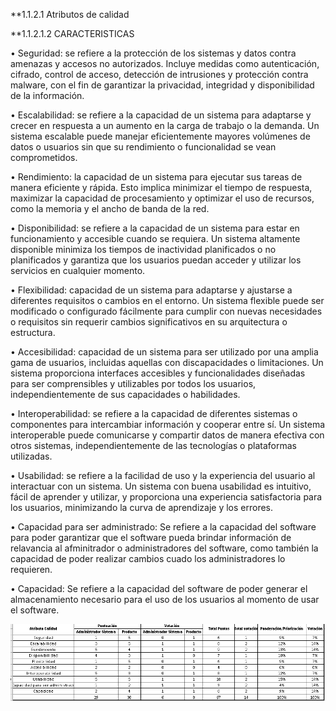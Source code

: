 [](https://github.com/anyilondo/businees/blob/085bec48921db243284b2817ae46ce60c478bee5/businnes%20house.md)

**1.1.2.1 Atributos de calidad

**1.1.2.1.2 CARACTERISTICAS

•	Seguridad: se refiere a la protección de los sistemas y datos contra amenazas y accesos no autorizados. Incluye medidas como autenticación, cifrado, control de acceso, detección de intrusiones y protección contra malware, con el fin de garantizar la privacidad, integridad y disponibilidad de la información.

•	Escalabilidad: se refiere a la capacidad de un sistema para adaptarse y crecer en respuesta a un aumento en la carga de trabajo o la demanda. Un sistema escalable puede manejar eficientemente mayores volúmenes de datos o usuarios sin que su rendimiento o funcionalidad se vean comprometidos.


•	Rendimiento: la capacidad de un sistema para ejecutar sus tareas de manera eficiente y rápida. Esto implica minimizar el tiempo de respuesta, maximizar la capacidad de procesamiento y optimizar el uso de recursos, como la memoria y el ancho de banda de la red.

•	Disponibilidad: se refiere a la capacidad de un sistema para estar en funcionamiento y accesible cuando se requiera. Un sistema altamente disponible minimiza los tiempos de inactividad planificados o no planificados y garantiza que los usuarios puedan acceder y utilizar los servicios en cualquier momento.


•	Flexibilidad: capacidad de un sistema para adaptarse y ajustarse a diferentes requisitos o cambios en el entorno. Un sistema flexible puede ser modificado o configurado fácilmente para cumplir con nuevas necesidades o requisitos sin requerir cambios significativos en su arquitectura o estructura.

•	Accesibilidad: capacidad de un sistema para ser utilizado por una amplia gama de usuarios, incluidas aquellas con discapacidades o limitaciones. Un sistema proporciona interfaces accesibles y funcionalidades diseñadas para ser comprensibles y utilizables por todos los usuarios, independientemente de sus capacidades o habilidades.

•	Interoperabilidad: se refiere a la capacidad de diferentes sistemas o componentes para intercambiar información y cooperar entre sí. Un sistema interoperable puede comunicarse y compartir datos de manera efectiva con otros sistemas, independientemente de las tecnologías o plataformas utilizadas.


•	Usabilidad: se refiere a la facilidad de uso y la experiencia del usuario al interactuar con un sistema. Un sistema con buena usabilidad es intuitivo, fácil de aprender y utilizar, y proporciona una experiencia satisfactoria para los usuarios, minimizando la curva de aprendizaje y los errores.

•	Capacidad para ser administrado: Se refiere a la capacidad del software para poder garantizar que el software pueda brindar información de relavancia al afminitrador o administradores del software, como también la capacidad de poder realizar cambios cuado los administradores lo requieren.

•	Capacidad: Se refiere a la capacidad del software de poder generar el almacenamiento necesario para el uso de los usuarios al momento de usar el software.

![](https://github.com/anyilondo/businees/blob/1a198e9b6ea96307e3202284aa59cef1ff285219/imagenes/drivers%20Arquitectonicos/atributos%20de%20calidas.PNG)
